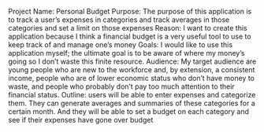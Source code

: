  Project Name: Personal Budget
 	Purpose: The purpose of this application is to track a user’s expenses in categories and track averages in those categories and set a limit on those expenses
 	Reason: I want to create this application because I think a financial budget is a very useful tool to use to keep track of and manage one’s money
 	Goals: I would like to use this application myself; the ultimate goal is to be aware of where my money’s going so I don’t waste this finite resource.
 	Audience: My target audience are young people who are new to the workforce and, by extension, a consistent income, people who are of lower economic status who don’t have money to waste, and people who probably don’t pay too much attention to their financial status.
 	Outline: users will be able to enter expenses and categorize them. They can generate averages and summaries of these categories for a certain month. And they will be able to set a budget on each category and see if their expenses have gone over budget
